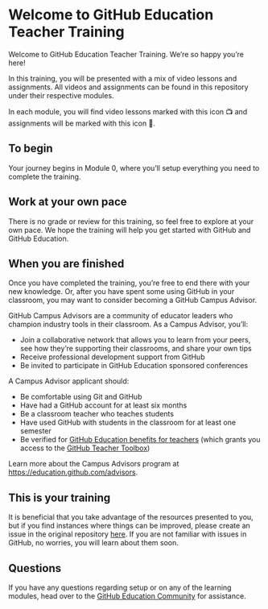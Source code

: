 # Welcome to GitHub Education Teacher Training
Welcome to GitHub Education Teacher Training. We’re so happy you’re here!  

In this training, you will be presented with a mix of video lessons and assignments. All videos and assignments can be found in this repository under their respective modules.  

In each module, you will find video lessons marked with this icon 📺 and assignments will be marked with this icon 📓. 

## To begin
Your journey begins in Module 0, where you’ll setup everything you need to complete the training.

## Work at your own pace
There is no grade or review for this training, so feel free to explore at your own pace. We hope the training will help you get started with GitHub and GitHub Education.

## When you are finished

Once you have completed the training, you’re free to end there with your new knowledge. Or, after you have spent some using GitHub in your classroom, you may want to consider becoming a GitHub Campus Advisor.

GitHub Campus Advisors are a community of educator leaders who champion industry tools in their classroom. As a Campus Advisor, you’ll:
- Join a collaborative network that allows you to learn from your peers, see how they’re supporting their classrooms, and share your own tips
- Receive professional development support from GitHub
- Be invited to participate in GitHub Education sponsored conferences

A Campus Advisor applicant should:
- Be comfortable using Git and GitHub
- Have had a GitHub account for at least six months
- Be a classroom teacher who teaches students
- Have used GitHub with students in the classroom for at least one semester
- Be verified for [GitHub Education benefits for teachers](https://education.github.com/discount_requests/teacher_application) (which grants you access to the [GitHub Teacher Toolbox](https://education.github.com/toolbox))

Learn more about the Campus Advisors program at https://education.github.com/advisors.

## This is your training

It is beneficial that you take advantage of the resources presented to you, but if you find instances where things can be improved, please create an issue in the original repository [here](https://github.com/github-campus-advisors/Campus-Advisor-Training/issues/new?assignees=arelia&labels=suggestion&template=suggestion.md&title=%5BSUGGESTION%5D+Suggestion+title). If you are not familiar with issues in GitHub, no worries, you will learn about them soon.

## Questions
If you have any questions regarding setup or on any of the learning modules, head over to the [GitHub Education Community](https://education.github.community/c/teachers/advisors) for assistance.
